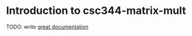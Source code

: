 # Introduction to csc344-matrix-mult

TODO: write [great documentation](http://jacobian.org/writing/what-to-write/)
